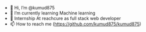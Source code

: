 - 👋 Hi, I’m @kumud875
- 🌱 I’m currently learning Machine learning
- 🏢 Internship At reachcure as full stack web developer 
- 📫 How to reach me (https://github.com/kumud875/kumud875)

<!---
kumud875/kumud875 is a ✨ special ✨ repository because its `README.md` (this file) appears on your GitHub profile.
You can click the Preview link to take a look at your changes.
--->
